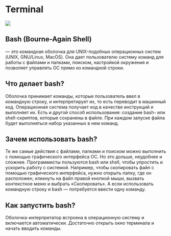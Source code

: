 # Terminal
![](https://blog.skillfactory.ru/wp-content/uploads/2023/02/bash.png)
## **Bash (Bourne-Again Shell)** 
— это командная оболочка для UNIX-подобных операционных систем (UNIX, GNU/Linux, MacOS). Она дает пользователю систему команд для работы с файлами и папками, поиском, настройкой окружения и позволяет управлять ОС прямо из командной строки.

## **Что делает bash?**
Оболочка принимает команды, которые пользователь ввел в командную строку, и интерпретирует их, то есть переводит в машинный код. Операционная система получает код в качестве инструкций и выполняет их.
Есть и другой способ использования: создание bash- или shell-скриптов, которые сохранены в файле. При каждом запуске файла будет выполняться набор указанных в нем команд. 

## **Зачем использовать bash?**
Те же самые действия с файлами, папками и поиском можно выполнить с помощью графического интерфейса ОС. Но это дольше, неудобнее и сложнее. Программисты пользуются bash или shell, чтобы упростить и ускорить работу с системой.
Например, чтобы скопировать файл с помощью графического интерфейса, нужно открыть папку, где он расположен, кликнуть на файл правой кнопкой мыши, вызвать контекстное меню и выбрать «Скопировать». А если использовать командную строку и bash — потребуется ввести одну команду.

## **Как запустить bash?**
Оболочка-интерпретатор встроена в операционную систему и включается автоматически. Достаточно открыть окно терминала и начать вводить команды.

